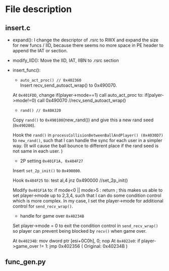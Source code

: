 File description
=================

## insert.c
- expand():
   I change the descriptor of .rsrc to RWX and expand the size for new funcs / IID,
   because there seems no more space in PE header to append the IAT or section.

- modify_IID():
  Move the IID, IAT, IIBN to .rsrc section

- insert_func():
  
  - `auto_act_proc() // 0x402360`  
  Insert recv_send_autoact_wrap() to 0x490070.
  
  At `0x401FDD`, change
    if(player->mode==1) 
        call auto_act_proc
  to:
    if(palyer->mode!=0)
        call 0x490070 //recv_send_autoact_wrap()
    
  
  - `rand() // 0x40A320`
  
  Copy `rand()` to `0x490100`(new_rand()) and give this a new rand seed (`0x490200`).
  
  Hook the `rand()` in `processCollisionBetweenBallAndPlayer() (0x4030D7)` to `new_rand()`, such that I can handle the sync for each user in a simpler way. (It will cause the ball bounce to different place if the rand seed is not same in each user. )
  
  - 2P setting `0x401F1A, 0x404F27`
  
  Insert `set_2p_init()` to `0x490000`.
  
  Hook `0x404F25` to:
    test al,4
    jnz 0x490000 //set_2p_init()
    
  Modify `0x401F1A` to:
    if mode<0 || mode>5 :
        return ; 
  this makes us able to set player->mode up to 2,3,4, such that I can do some condition control which is more complex. In my case, I set the player->mode  for additional control for `send_recv_wrap()`.
  

  
  - handle for game over `0x40234B`
  
  Set player->mode = 0 to exit the condition control in `send_recv_wrap()` so player can prevent being blocked by `recv()` when game over.
  
  At `0x40234B`:
    mov dword ptr [esi+0C0h], 0; nop
  At `0x4022e0`:
    if player->game_over != 1:
       jmp 0x402356 ( Original: 0x40234B )
       


## func_gen.py
